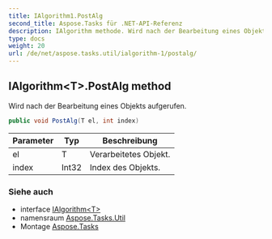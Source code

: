 ```yaml
---
title: IAlgorithm1.PostAlg
second_title: Aspose.Tasks für .NET-API-Referenz
description: IAlgorithm methode. Wird nach der Bearbeitung eines Objekts aufgerufen.
type: docs
weight: 20
url: /de/net/aspose.tasks.util/ialgorithm-1/postalg/
---
```

## IAlgorithm&lt;T&gt;.PostAlg method

Wird nach der Bearbeitung eines Objekts aufgerufen.

```csharp
public void PostAlg(T el, int index)
```

| Parameter | Typ | Beschreibung |
| --- | --- | --- |
| el | T | Verarbeitetes Objekt. |
| index | Int32 | Index des Objekts. |

### Siehe auch

* interface [IAlgorithm&lt;T&gt;](../)
* namensraum [Aspose.Tasks.Util](../../ialgorithm-1/)
* Montage [Aspose.Tasks](../../../)


